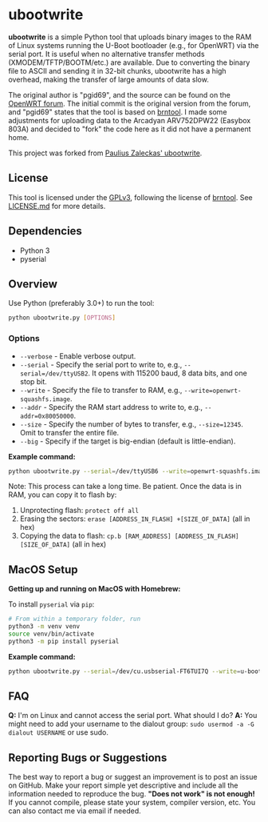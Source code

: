 # ubootwrite

**ubootwrite** is a simple Python tool that uploads binary images to the RAM of Linux systems running the U-Boot bootloader (e.g., for OpenWRT) via the serial port. It is useful when no alternative transfer methods (XMODEM/TFTP/BOOTM/etc.) are available. Due to converting the binary file to ASCII and sending it in 32-bit chunks, ubootwrite has a high overhead, making the transfer of large amounts of data slow.

The original author is "pgid69", and the source can be found on the [OpenWRT forum](https://forum.openwrt.org/viewtopic.php?pid=183315#p183315). The initial commit is the original version from the forum, and "pgid69" states that the tool is based on [brntool](https://github.com/rvalles/brntool). I made some adjustments for uploading data to the Arcadyan ARV752DPW22 (Easybox 803A) and decided to "fork" the code here as it did not have a permanent home.

This project was forked from [Paulius Zaleckas' ubootwrite](https://github.com/pauliuszaleckas/ubootwrite).

## License

This tool is licensed under the [GPLv3](http://opensource.org/licenses/GPL-3.0), following the license of [brntool](https://github.com/rvalles/brntool). See [LICENSE.md](LICENSE.md) for more details.

## Dependencies

- Python 3
- pyserial

## Overview

Use Python (preferably 3.0+) to run the tool:

```sh
python ubootwrite.py [OPTIONS]
```

### Options

- `--verbose` - Enable verbose output.
- `--serial` - Specify the serial port to write to, e.g., `--serial=/dev/ttyUSB2`. It opens with 115200 baud, 8 data bits, and one stop bit.
- `--write` - Specify the file to transfer to RAM, e.g., `--write=openwrt-squashfs.image`.
- `--addr` - Specify the RAM start address to write to, e.g., `--addr=0x80050000`.
- `--size` - Specify the number of bytes to transfer, e.g., `--size=12345`. Omit to transfer the entire file.
- `--big` - Specify if the target is big-endian (default is little-endian).

**Example command:**

```sh
python ubootwrite.py --serial=/dev/ttyUSB6 --write=openwrt-squashfs.image --addr=0x80050000
```

Note: This process can take a long time. Be patient. Once the data is in RAM, you can copy it to flash by:

1. Unprotecting flash: `protect off all`
2. Erasing the sectors: `erase [ADDRESS_IN_FLASH] +[SIZE_OF_DATA]` (all in hex)
3. Copying the data to flash: `cp.b [RAM_ADDRESS] [ADDRESS_IN_FLASH] [SIZE_OF_DATA]` (all in hex)

## MacOS Setup

**Getting up and running on MacOS with Homebrew:**

To install `pyserial` via `pip`:

```sh
# From within a temporary folder, run
python3 -m venv venv
source venv/bin/activate
python3 -m pip install pyserial
```

**Example command:**

```sh
python ubootwrite.py --serial=/dev/cu.usbserial-FT6TUI7Q --write=u-boot.mbn --addr=0x44000000
```

## FAQ

**Q:** I'm on Linux and cannot access the serial port. What should I do?
**A:** You might need to add your username to the dialout group: `sudo usermod -a -G dialout USERNAME` or use sudo.

## Reporting Bugs or Suggestions

The best way to report a bug or suggest an improvement is to post an issue on GitHub. Make your report simple yet descriptive and include all the information needed to reproduce the bug. **"Does not work" is not enough!** If you cannot compile, please state your system, compiler version, etc. You can also contact me via email if needed.
